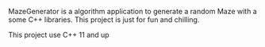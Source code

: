 MazeGenerator is a algorithm application to generate a random Maze with a some C++ libraries. This project is just for fun and chilling.

This project use C++ 11 and up
